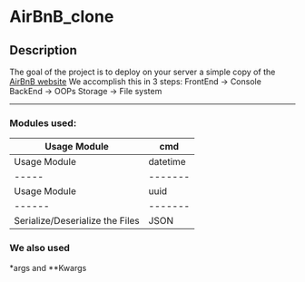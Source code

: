 # AirBnB_clone

## Description

The goal of the project is to deploy on your server a simple copy of the [AirBnB website](https://www.airbnb.com/)
We accomplish this in 3 steps:
         FrontEnd -> Console
         BackEnd -> OOPs
         Storage -> File system
_____________
### Modules used:

|Usage Module| cmd|
|-------|-------|
|Usage Module| datetime|
|-----|-------|
|Usage Module|uuid|
|------|-------|
|Serialize/Deserialize the Files|JSON|

### We also used
*args and **Kwargs
